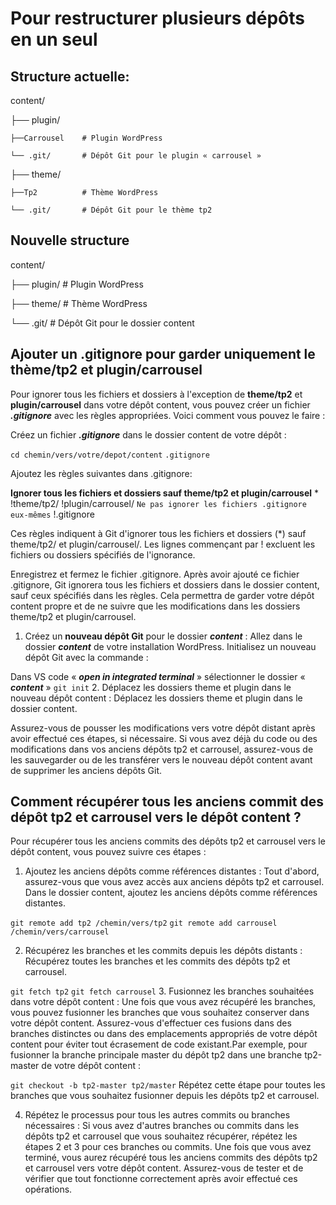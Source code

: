 # Pour restructurer plusieurs dépôts en un seul

## Structure actuelle:
content/

├── plugin/

    ├──Carrousel    # Plugin WordPress

    └── .git/       # Dépôt Git pour le plugin « carrousel »    

├── theme/          

    ├──Tp2          # Thème WordPress
    
    └── .git/       # Dépôt Git pour le thème tp2

    
## Nouvelle structure

content/

├── plugin/         # Plugin WordPress

├── theme/          # Thème WordPress

└── .git/           # Dépôt Git pour le dossier content


## Ajouter un .gitignore pour garder uniquement  le thème/tp2 et plugin/carrousel 

Pour ignorer tous les fichiers et dossiers à l'exception de **theme/tp2** et **plugin/carrousel** dans votre dépôt content, vous pouvez créer un fichier ***.gitignore*** avec les règles appropriées. Voici comment vous pouvez le faire :

Créez un fichier ***.gitignore*** dans le dossier content de votre dépôt :

`cd chemin/vers/votre/depot/content`
`.gitignore`

Ajoutez les règles suivantes  dans .gitignore:

**Ignorer tous les fichiers et dossiers sauf theme/tp2 et plugin/carrousel**
*
!theme/tp2/
!plugin/carrousel/
`Ne pas ignorer les fichiers .gitignore eux-mêmes`
!.gitignore

Ces règles indiquent à Git d'ignorer tous les fichiers et dossiers (*) sauf theme/tp2/ et plugin/carrousel/. Les lignes commençant par ! excluent les fichiers ou dossiers spécifiés de l'ignorance.

Enregistrez et fermez le fichier .gitignore.
Après avoir ajouté ce fichier .gitignore, Git ignorera tous les fichiers et dossiers dans le dossier content, sauf ceux spécifiés dans les règles. Cela permettra de garder votre dépôt content propre et de ne suivre que les modifications dans les dossiers theme/tp2 et plugin/carrousel.


1. Créez un **nouveau dépôt Git** pour le dossier ***content*** :
Allez dans le dossier ***content*** de votre installation WordPress.
Initialisez un nouveau dépôt Git avec la commande  :


Dans VS code « ***open in integrated terminal*** » sélectionner le dossier « ***content*** »
`git init`
2. Déplacez les dossiers theme et plugin dans le nouveau dépôt content :
Déplacez les dossiers theme et plugin dans le dossier content.



Assurez-vous de pousser les modifications vers votre dépôt distant après avoir effectué ces étapes, si nécessaire. Si vous avez déjà du code ou des modifications dans vos anciens dépôts tp2 et carrousel, assurez-vous de les sauvegarder ou de les transférer vers le nouveau dépôt content avant de supprimer les anciens dépôts Git.

## Comment récupérer tous les anciens commit des dépôt tp2 et carrousel vers le dépôt content ?

Pour récupérer tous les anciens commits des dépôts tp2 et carrousel vers le dépôt content, vous pouvez suivre ces étapes :

1. Ajoutez les anciens dépôts comme références distantes :
Tout d'abord, assurez-vous que vous avez accès aux anciens dépôts tp2 et carrousel.
Dans le dossier content, ajoutez les anciens dépôts comme références distantes.

`git remote add tp2 /chemin/vers/tp2`
`git remote add carrousel /chemin/vers/carrousel`

2. Récupérez les branches et les commits depuis les dépôts distants :
Récupérez toutes les branches et les commits des dépôts tp2 et carrousel.

`git fetch tp2`
`git fetch carrousel`
3. Fusionnez les branches souhaitées dans votre dépôt content :
Une fois que vous avez récupéré les branches, vous pouvez fusionner les branches que vous souhaitez conserver dans votre dépôt content. Assurez-vous d'effectuer ces fusions dans des branches distinctes ou dans des emplacements appropriés de votre dépôt content pour éviter tout écrasement de code existant.Par exemple, pour fusionner la branche principale master du dépôt tp2 dans une branche tp2-master de votre dépôt content :

`git checkout -b tp2-master tp2/master`
Répétez cette étape pour toutes les branches que vous souhaitez fusionner depuis les dépôts tp2 et carrousel.

4. Répétez le processus pour tous les autres commits ou branches nécessaires :
Si vous avez d'autres branches ou commits dans les dépôts tp2 et carrousel que vous souhaitez récupérer, répétez les étapes 2 et 3 pour ces branches ou commits.
Une fois que vous avez terminé, vous aurez récupéré tous les anciens commits des dépôts tp2 et carrousel vers votre dépôt content. Assurez-vous de tester et de vérifier que tout fonctionne correctement après avoir effectué ces opérations.

